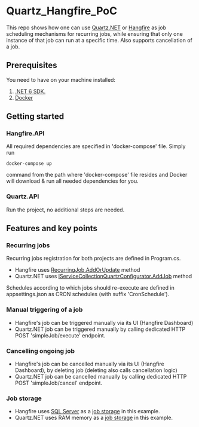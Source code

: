 # Quartz_Hangfire_PoC
This repo shows how one can use [Quartz.NET](https://www.quartz-scheduler.net/) or [Hangfire](https://www.hangfire.io/) as job scheduling mechanisms for recurring jobs, while ensuring that only one instance of that job can run at a specific time. Also supports cancellation of a job.

## Prerequisites
You need to have on your machine installed:
1. [.NET 6 SDK.](https://dotnet.microsoft.com/en-us/download/dotnet/6.0)
2. [Docker](https://www.docker.com/)

## Getting started
### Hangfire.API
All required dependencies are specified in 'docker-compose' file. Simply run 

    docker-compose up

command from the path where 'docker-compose' file resides and Docker will download & run all needed dependencies for you. 

### Quartz.API
Run the project, no additional steps are needed.

## Features and key points
### Recurring jobs
Recurring jobs registration for both projects are defined in Program.cs.
* Hangfire uses [RecurringJob.AddOrUpdate](https://docs.hangfire.io/en/latest/background-methods/performing-recurrent-tasks.html) method
* Quartz.NET uses [IServiceCollectionQuartzConfigurator.AddJob](https://www.quartz-scheduler.net/documentation/quartz-3.x/tutorial/jobs-and-triggers.html) method

Schedules according to which jobs should re-execute are defined in appsettings.json as CRON schedules (with suffix 'CronSchedule').

### Manual triggering of a job
* Hangfire's job can be triggered manually via its UI (Hangfire Dashboard)
* Quartz.NET job can be triggered manually by calling dedicated HTTP POST 'simpleJob/execute' endpoint.

### Cancelling ongoing job
* Hangfire's job can be cancelled manually via its UI (Hangfire Dashboard), by deleting job (deleting also calls cancellation logic)
* Quartz.NET job can be cancelled manually by calling dedicated HTTP POST 'simpleJob/cancel' endpoint.

### Job storage
* Hangfire uses [SQL Server](https://www.microsoft.com/pl-pl/sql-server/sql-server-2019) as a [job storage](https://docs.hangfire.io/en/latest/configuration/using-sql-server.html) in this example.
* Quartz.NET uses RAM memory as a [job storage](https://www.quartz-scheduler.net/documentation/quartz-2.x/tutorial/job-stores.html#ramjobstore) in this example.